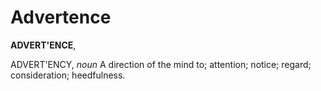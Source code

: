 # Advertence

**ADVERT'ENCE**,

ADVERT'ENCY, _noun_ A direction of the mind to; attention; notice; regard; consideration; heedfulness.